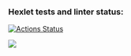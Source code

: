 ### Hexlet tests and linter status:
[![Actions Status](https://github.com/lizasokolova/frontend-project-lvl1/workflows/hexlet-check/badge.svg)](https://github.com/lizasokolova/frontend-project-lvl1/actions)

<a href="https://codeclimate.com/github/codeclimate/codeclimate/maintainability"><img src="https://api.codeclimate.com/v1/badges/a99a88d28ad37a79dbf6/maintainability" /></a>